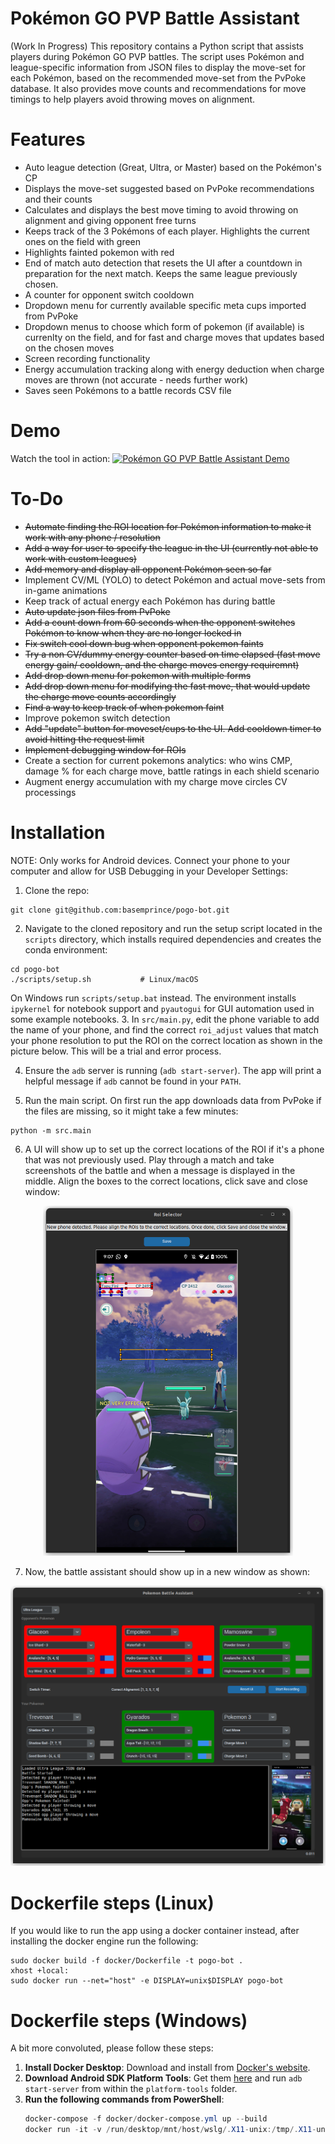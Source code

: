 # Pokémon GO PVP Battle Assistant

(Work In Progress) This repository contains a Python script that assists players during Pokémon GO PVP battles. The script uses Pokémon and league-specific information from JSON files to display the move-set for each Pokémon, based on the recommended move-set from the PvPoke database. It also provides move counts and recommendations for move timings to help players avoid throwing moves on alignment.

# Features
* Auto league detection (Great, Ultra, or Master) based on the Pokémon's CP
* Displays the move-set suggested based on PvPoke recommendations and their counts
* Calculates and displays the best move timing to avoid throwing on alignment and giving opponent free turns
* Keeps track of the 3 Pokémons of each player. Highlights the current ones on the field with green
* Highlights fainted pokemon with red
* End of match auto detection that resets the UI after a countdown in preparation for the next match. Keeps the same league previously chosen.
* A counter for opponent switch cooldown
* Dropdown menu for currently available specific meta cups imported from PvPoke
* Dropdown menus to choose which form of pokemon (if available) is currenlty on the field, and for fast and charge moves that updates based on the chosen moves
* Screen recording functionality
* Energy accumulation tracking along with energy deduction when charge moves are thrown (not accurate - needs further work)
* Saves seen Pokémons to a battle records CSV file

# Demo
Watch the tool in action:
[![Pokémon GO PVP Battle Assistant Demo](https://img.youtube.com/vi/w3kOmjLDAyY/0.jpg)](https://www.youtube.com/watch?v=w3kOmjLDAyY)


# To-Do
* <del> Automate finding the ROI location for Pokémon information to make it work with any phone / resolution
* <del> Add a way for user to specify the league in the UI (currently not able to work with custom leagues)
* <del> Add memory and display all opponent Pokémon seen so far
* Implement CV/ML (YOLO) to detect Pokémon and actual move-sets from in-game animations
* Keep track of actual energy each Pokémon has during battle
* <del> Auto update json files from PvPoke
* <del> Add a count down from 60 seconds when the opponent switches Pokémon to know when they are no longer locked in
* <del> Fix switch cool down bug when opponent pokemon faints
* <del> Try a non CV/dummy energy counter based on time elapsed (fast move energy gain/ cooldown, and the charge moves energy requiremnt)
* <del> Add drop down menu for pokemon with multiple forms
* <del> Add drop down menu for modifying the fast move, that would update the charge move counts accordingly
* <del> Find a way to keep track of when pokemon faint
* Improve pokemon switch detection
* <del> Add "update" button for moveset/cups to the UI. Add cooldown timer to avoid hitting the request limit
* <del> Implement debugging window for ROIs
* Create a section for current pokemons analytics: who wins CMP, damage % for each charge move, battle ratings in each shield scenario
* Augment energy accumulation with my charge move circles CV processings

# Installation
NOTE: Only works for Android devices. Connect your phone to your computer and allow for USB Debugging in your Developer Settings:

1. Clone the repo:
```
git clone git@github.com:basemprince/pogo-bot.git
```
2. Navigate to the cloned repository and run the setup script located in the
   `scripts` directory, which installs required dependencies and creates the
   conda environment:
```
cd pogo-bot
./scripts/setup.sh           # Linux/macOS
```
   On Windows run `scripts/setup.bat` instead. The environment installs `ipykernel` for
   notebook support and `pyautogui` for GUI automation used in some example
   notebooks.
3. In `src/main.py`, edit the phone variable to add the name of your phone, and
   find the correct `roi_adjust` values that match your phone resolution to put
   the ROI on the correct location as shown in the picture below. This will be
   a trial and error process.

4. Ensure the `adb` server is running (`adb start-server`). The app will print a
   helpful message if `adb` cannot be found in your `PATH`.

5. Run the main script. On first run the app downloads data from PvPoke if the
   files are missing, so it might take a few minutes:
```
python -m src.main
```
6. A UI will show up to set up the correct locations of the ROI if it's a phone
   that was not previously used. Play through a match and take screenshots of the
   battle and when a message is displayed in the middle. Align the boxes to the
   correct locations, click save and close window:
<p align="center">
<img src="templates/roi_selector.png" width="400">
</p>


7. Now, the battle assistant should show up in a new window as shown:
<p align="center">
<img src="templates/app-ui.png" width="600">
</p>

# Dockerfile steps (Linux)
If you would like to run the app using a docker container instead, after installing the docker engine run the following:
```
sudo docker build -f docker/Dockerfile -t pogo-bot .
xhost +local:
sudo docker run --net="host" -e DISPLAY=unix$DISPLAY pogo-bot

```

# Dockerfile steps (Windows)
A bit more convoluted, please follow these steps:

1. **Install Docker Desktop**: Download and install from [Docker's website](https://www.docker.com/products/docker-desktop).
2. **Download Android SDK Platform Tools**: Get them [here](https://developer.android.com/tools/releases/platform-tools) and run `adb start-server` from within the `platform-tools` folder.
3. **Run the following commands from PowerShell**:
   ```powershell
   docker-compose -f docker/docker-compose.yml up --build
   docker run -it -v /run/desktop/mnt/host/wslg/.X11-unix:/tmp/.X11-unix -v /run/desktop/mnt/host/wslg:/mnt/wslg -e DISPLAY=:0 -e WAYLAND_DISPLAY=wayland-0 -e XDG_RUNTIME_DIR=/mnt/wslg/runtime-dir -e PULSE_SERVER=/mnt/wslg/PulseServer pogo-pvp-assistant-img
